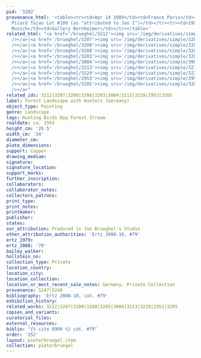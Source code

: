 ```yaml
---
pid: '3202'
provenance_html: '<table><tr><td>Apr 14 1989</td><td>France Paris</td><td>Sale Ader
  Picard Tajan Lot #109 (as "attributed to Jan I")</td></tr><tr><td>1999</td><td>Germany
  Munich</td><td>Gallery Bernheimer</td></tr></table>'
related_html: "<a href='/brueghel/3212'><img src='/img/derivatives/simple/3212/thumbnail.jpg'
  /></a>|<a href='/brueghel/3207'><img src='/img/derivatives/simple/3207/thumbnail.jpg'
  /></a>|<a href='/brueghel/3200'><img src='/img/derivatives/simple/3200/thumbnail.jpg'
  /></a>|<a href='/brueghel/3288'><img src='/img/derivatives/simple/3288/thumbnail.jpg'
  /></a>|<a href='/brueghel/3203'><img src='/img/derivatives/simple/3203/thumbnail.jpg'
  /></a>|<a href='/brueghel/3004'><img src='/img/derivatives/simple/3004/thumbnail.jpg'
  /></a>|<a href='/brueghel/3213'><img src='/img/derivatives/simple/3213/thumbnail.jpg'
  /></a>|<a href='/brueghel/3229'><img src='/img/derivatives/simple/3229/thumbnail.jpg'
  /></a>|<a href='/brueghel/2953'><img src='/img/derivatives/simple/2953/thumbnail.jpg'
  /></a>|<a href='/brueghel/3205'><img src='/img/derivatives/simple/3205/thumbnail.jpg'
  /></a>"
related_ids: 3212|3207|3200|3288|3203|3004|3213|3229|2953|3205
label: Forest Landscape with Hunters (Germany)
object_type: Painting
genre: Landscape
tags: Hunting Birds Dog Forest Stream
realdate: ca. 1593
height_cm: '26.5'
width_cm: '34'
diameter_cm:
plate_dimensions:
support: Copper
drawing_medium:
signature:
signature_location:
support_marks:
further_inscription:
collaborators:
collaborator_notes:
collectors_patrons:
print_type:
print_notes:
printmaker:
publisher:
states:
our_attribution: Produced in Jan Brueghel's Studio
other_attribution_authorities: 'Ertz 2008-10, #79'
ertz_1979:
ertz_2008: '79'
bailey_walker:
hollstein_no:
collection_type: Private
location_country:
location_city:
location_collection:
location_or_most_recent_sale_notes: Germany, Private Collection
provenance: 5247|5248
bibliography: 'Ertz 2008-10, cat. #79'
exhibition_history:
related_works: 3212|3207|3200|3288|3203|3004|3213|3229|2953|3205
copies_and_variants:
curatorial_files:
external_resources:
biblio: "{% cite 8900 %} cat. #79"
order: '252'
layout: pieterbruegel_item
collection: pieterbruegel
---
```

